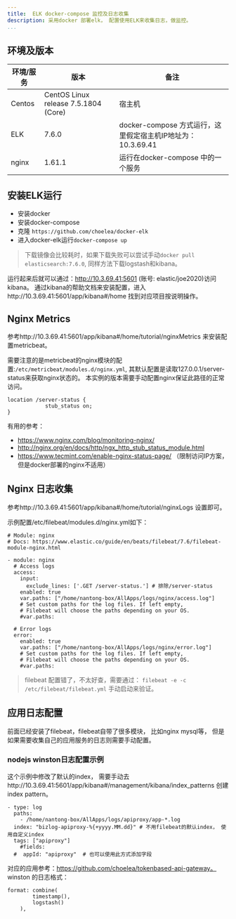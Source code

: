```yaml
---
title:  ELK docker-compose 监控及日志收集
description: 采用docker 部署elk， 配置使用ELK来收集日志，做监控。 
...
```


## 环境及版本

| 环境/服务 | 版本 | 备注|
| -------- | -------- |-------- |
| Centos     | CentOS Linux release 7.5.1804 (Core)     |  宿主机  |
| ELK          |  7.6.0 | docker-compose 方式运行，这里假定宿主机IP地址为：10.3.69.41 |
| nginx        |   1.61.1  | 运行在docker-compose 中的一个服务|

## 安装ELK运行
- 安装docker
- 安装docker-compose
- 克隆 `https://github.com/choelea/docker-elk`
- 进入docker-elk运行`docker-compose up`

> 下载镜像会比较耗时，如果下载失败可以尝试手动`docker pull elasticsearch:7.6.0`, 同样方法下载logstash和kibana。

运行起来后就可以通过：http://10.3.69.41:5601   (账号: elastic/joe2020)访问kibana。 通过kibana的帮助文档来安装配置，进入http://10.3.69.41:5601/app/kibana#/home 找到对应项目按说明操作。
## Nginx Metrics
参考http://10.3.69.41:5601/app/kibana#/home/tutorial/nginxMetrics 来安装配置metricbeat。 

需要注意的是metricbeat的nginx模块的配置:`/etc/metricbeat/modules.d/nginx.yml`, 其默认配置是读取127.0.0.1/server-status来获取nginx状态的。 本实例的版本需要手动配置nginx保证此路径的正常访问。
```
location /server-status {
            stub_status on;
}
```
有用的参考： 
- https://www.nginx.com/blog/monitoring-nginx/
- http://nginx.org/en/docs/http/ngx_http_stub_status_module.html
- https://www.tecmint.com/enable-nginx-status-page/ （限制访问IP方案， 但是docker部署的nginx不适用）

## Nginx 日志收集
参考http://10.3.69.41:5601/app/kibana#/home/tutorial/nginxLogs 设置即可。

示例配置/etc/filebeat/modules.d/nginx.yml如下：
```
# Module: nginx
# Docs: https://www.elastic.co/guide/en/beats/filebeat/7.6/filebeat-module-nginx.html

- module: nginx
  # Access logs
  access:
    input: 
      exclude_lines: ['.GET /server-status.'] # 排除/server-status
    enabled: true
    var.paths: ["/home/nantong-box/AllApps/logs/nginx/access.log"]
    # Set custom paths for the log files. If left empty,
    # Filebeat will choose the paths depending on your OS.
    #var.paths:

  # Error logs
  error:
    enabled: true
    var.paths: ["/home/nantong-box/AllApps/logs/nginx/error.log"]
    # Set custom paths for the log files. If left empty,
    # Filebeat will choose the paths depending on your OS.
    #var.paths:
```


> filebeat 配置错了，不太好查，需要通过： `filebeat -e -c /etc/filebeat/filebeat.yml` 手动启动来验证。

## 应用日志配置
前面已经安装了filebeat，filebeat自带了很多模块， 比如nginx mysql等， 但是如果需要收集自己的应用服务的日志则需要手动配置。 

### nodejs winston日志配置示例
这个示例中修改了默认的index， 需要手动去http://10.3.69.41:5601/app/kibana#/management/kibana/index_patterns 创建 index pattern。
```
- type: log
  paths:
    - /home/nantong-box/AllApps/logs/apiproxy/app-*.log
  index: "bizlog-apiproxy-%{+yyyy.MM.dd}" # 不用filebeat的默认index， 使用自定义index
  tags: ["apiproxy"]
	#fields:
  #  appId: "apiproxy"  # 也可以使用此方式添加字段
```
对应的应用参考：https://github.com/choelea/tokenbased-api-gateway。 
winston 的日志格式： 
```
format: combine(
        timestamp(),
        logstash()
    ),
```
